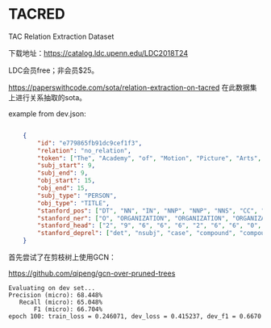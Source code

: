 # TACRED

TAC Relation Extraction Dataset

下载地址：https://catalog.ldc.upenn.edu/LDC2018T24

LDC会员free；非会员$25。

https://paperswithcode.com/sota/relation-extraction-on-tacred 在此数据集上进行关系抽取的sota。





example from dev.json:

```json

    {
        "id": "e779865fb91dc9cef1f3",
        "relation": "no_relation",
        "token": ["The", "Academy", "of", "Motion", "Picture", "Arts", "and", "Sciences", "awarded", "Edwards", "--", "who", "was", "married", "to", "actress", "Julie", "Andrews", "--", "an", "honorary", "lifetime", "achievement", "Oscar", "in", "2004", "."],
        "subj_start": 9,
        "subj_end": 9,
        "obj_start": 15,
        "obj_end": 15,
        "subj_type": "PERSON",
        "obj_type": "TITLE",
        "stanford_pos": ["DT", "NN", "IN", "NNP", "NNP", "NNS", "CC", "NNPS", "VBD", "NNP", ":", "WP", "VBD", "VBN", "TO", "NN", "NNP", "NNP", ":", "DT", "JJ", "NN", "NN", "NNP", "IN", "CD", "."],
        "stanford_ner": ["O", "ORGANIZATION", "ORGANIZATION", "ORGANIZATION", "ORGANIZATION", "ORGANIZATION", "ORGANIZATION", "ORGANIZATION", "O", "PERSON", "O", "O", "O", "O", "O", "O", "PERSON", "PERSON", "O", "O", "O", "O", "O", "O", "O", "DATE", "O"],
        "stanford_head": ["2", "9", "6", "6", "6", "2", "6", "6", "0", "9", "10", "14", "14", "10", "18", "18", "18", "14", "10", "24", "24", "24", "24", "10", "26", "24", "9"],
        "stanford_deprel": ["det", "nsubj", "case", "compound", "compound", "nmod", "cc", "conj", "ROOT", "dobj", "punct", "nsubjpass", "auxpass", "acl:relcl", "case", "compound", "compound", "nmod", "punct", "det", "amod", "compound", "compound", "dep", "case", "nmod", "punct"]
    }
```

首先尝试了在剪枝树上使用GCN：

https://github.com/qipeng/gcn-over-pruned-trees

```
Evaluating on dev set...
Precision (micro): 68.448%
   Recall (micro): 65.048%
       F1 (micro): 66.704%
epoch 100: train_loss = 0.246071, dev_loss = 0.415237, dev_f1 = 0.6670
```

